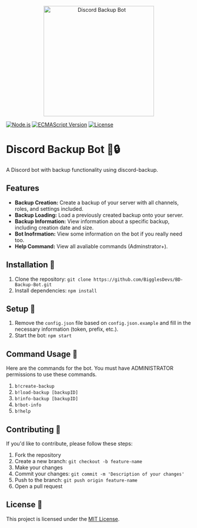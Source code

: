 <p align="center">
  <img src="https://cdn.discordapp.com/attachments/1171503036800184362/1197476836247080980/Untitled-1.png?ex=65bb6835&is=65a8f335&hm=56a57384eb200fc9bf3fc3f1006173566b09d09607cf5eaad80e0a16cdbfce71&" alt="Discord Backup Bot" width="300"/>
</p>

[![Node.js](https://img.shields.io/badge/Node.js-latest-brightgreen)](https://nodejs.org/)
[![ECMAScript Version](https://img.shields.io/badge/ECMAScript-2023-yellow)](https://www.ecma-international.org/ecma-262/12.0/)
[![License](https://img.shields.io/badge/License-MIT-blue.svg)](LICENSE)

# Discord Backup Bot 🤖🔒

A Discord bot with backup functionality using discord-backup.

## Features

- **Backup Creation:** Create a backup of your server with all channels, roles, and settings included.
- **Backup Loading:** Load a previously created backup onto your server.
- **Backup Information:** View information about a specific backup, including creation date and size.
- **Bot Inofrmation:** View some information on the bot if you really need too.
- **Help Command:** View all avaliable commands (Adminstrator+).

## Installation 🔽

1. Clone the repository: `git clone https://github.com/BigglesDevs/BD-Backup-Bot.git`
2. Install dependencies: `npm install`

## Setup 📐

1. Remove the  `config.json` file based on `config.json.example` and fill in the necessary information (token, prefix, etc.).
2. Start the bot: `npm start`

## Command Usage 🤖

Here are the commands for the bot. You must have ADMINISTRATOR permissions to use these commands.

1. `b!create-backup`
2. `b!load-backup [backupID]`
3. `b!info-backup [backupID]`
4. `b!bot-info`
5. `b!help`

## Contributing 🚀

If you'd like to contribute, please follow these steps:
1. Fork the repository
2. Create a new branch: `git checkout -b feature-name`
3. Make your changes
4. Commit your changes: `git commit -m 'Description of your changes'`
5. Push to the branch: `git push origin feature-name`
6. Open a pull request

## License 📝

This project is licensed under the [MIT License](LICENSE).

